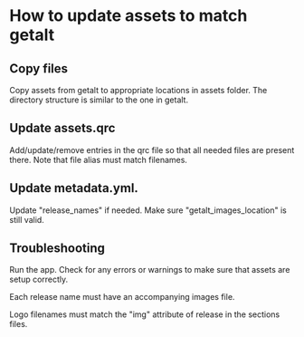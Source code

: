 # How to update assets to match getalt

## Copy files

Copy assets from getalt to appropriate locations in assets folder. The directory structure is similar to the one in getalt.

## Update assets.qrc

Add/update/remove entries in the qrc file so that all needed files are present there. Note that file alias must match filenames.

## Update metadata.yml.
Update "release_names" if needed.
Make sure "getalt_images_location" is still valid.

## Troubleshooting
Run the app. Check for any errors or warnings to make sure that assets are setup correctly.

Each release name must have an accompanying images file.

Logo filenames must match the "img" attribute of release in the sections files.
